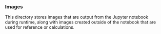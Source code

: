 ### Images

This directory stores images that are output from the Jupyter notebook during runtime, along with images created outside of the notebook that are used for reference or calculations.

